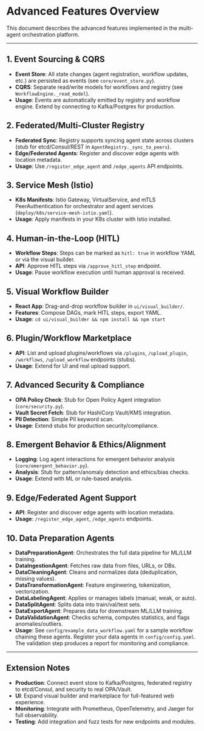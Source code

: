 # Advanced Features Overview

This document describes the advanced features implemented in the multi-agent orchestration platform.

---

## 1. Event Sourcing & CQRS
- **Event Store**: All state changes (agent registration, workflow updates, etc.) are persisted as events (see `core/event_store.py`).
- **CQRS**: Separate read/write models for workflows and registry (see `WorkflowEngine._read_model`).
- **Usage**: Events are automatically emitted by registry and workflow engine. Extend by connecting to Kafka/Postgres for production.

## 2. Federated/Multi-Cluster Registry
- **Federated Sync**: Registry supports syncing agent state across clusters (stub for etcd/Consul/REST in `AgentRegistry._sync_to_peers`).
- **Edge/Federated Agents**: Register and discover edge agents with location metadata.
- **Usage**: Use `/register_edge_agent` and `/edge_agents` API endpoints.

## 3. Service Mesh (Istio)
- **K8s Manifests**: Istio Gateway, VirtualService, and mTLS PeerAuthentication for orchestrator and agent services (`deploy/k8s/service-mesh-istio.yaml`).
- **Usage**: Apply manifests in your K8s cluster with Istio installed.

## 4. Human-in-the-Loop (HITL)
- **Workflow Steps**: Steps can be marked as `hitl: true` in workflow YAML or via the visual builder.
- **API**: Approve HITL steps via `/approve_hitl_step` endpoint.
- **Usage**: Pause workflow execution until human approval is received.

## 5. Visual Workflow Builder
- **React App**: Drag-and-drop workflow builder in `ui/visual_builder/`.
- **Features**: Compose DAGs, mark HITL steps, export YAML.
- **Usage**: `cd ui/visual_builder && npm install && npm start`

## 6. Plugin/Workflow Marketplace
- **API**: List and upload plugins/workflows via `/plugins`, `/upload_plugin`, `/workflows`, `/upload_workflow` endpoints (stubs).
- **Usage**: Extend for UI and real upload support.

## 7. Advanced Security & Compliance
- **OPA Policy Check**: Stub for Open Policy Agent integration (`core/security.py`).
- **Vault Secret Fetch**: Stub for HashiCorp Vault/KMS integration.
- **PII Detection**: Simple PII keyword scan.
- **Usage**: Extend stubs for production security/compliance.

## 8. Emergent Behavior & Ethics/Alignment
- **Logging**: Log agent interactions for emergent behavior analysis (`core/emergent_behavior.py`).
- **Analysis**: Stub for pattern/anomaly detection and ethics/bias checks.
- **Usage**: Extend with ML or rule-based analysis.

## 9. Edge/Federated Agent Support
- **API**: Register and discover edge agents with location metadata.
- **Usage**: `/register_edge_agent`, `/edge_agents` endpoints.

## 10. Data Preparation Agents
- **DataPreparationAgent**: Orchestrates the full data pipeline for ML/LLM training.
- **DataIngestionAgent**: Fetches raw data from files, URLs, or DBs.
- **DataCleaningAgent**: Cleans and normalizes data (deduplication, missing values).
- **DataTransformationAgent**: Feature engineering, tokenization, vectorization.
- **DataLabelingAgent**: Applies or manages labels (manual, weak, or auto).
- **DataSplitAgent**: Splits data into train/val/test sets.
- **DataExportAgent**: Prepares data for downstream ML/LLM training.
- **DataValidationAgent**: Checks schema, computes statistics, and flags anomalies/outliers.
- **Usage**: See `config/example_data_workflow.yaml` for a sample workflow chaining these agents. Register your data agents in `config/config.yaml`. The validation step produces a report for monitoring and compliance.

---

## Extension Notes
- **Production**: Connect event store to Kafka/Postgres, federated registry to etcd/Consul, and security to real OPA/Vault.
- **UI**: Expand visual builder and marketplace for full-featured web experience.
- **Monitoring**: Integrate with Prometheus, OpenTelemetry, and Jaeger for full observability.
- **Testing**: Add integration and fuzz tests for new endpoints and modules.